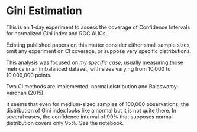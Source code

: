 # Gini Estimation

This is an 1-day experiment to assess the coverage of Confidence Intervals for normalized Gini index and ROC AUCs.

Existing published papers on this matter consider either small sample sizes, omit any experiment on CI coverage, or suppose very specific distributions.

This analysis was focused on *my specific case*, usually measuring those metrics in an imbalanced dataset, with sizes varying from 10,000 to 10,000,000 points.

Two CI methods are implemented: normal distribution and Balaswamy-Vardhan (2015).

It seems that even for medium-sized samples of 100,000 observations, the distribution of Gini index looks like a normal but it is not quite there.
In several cases, the confidence interval of 99% that supposes normal distribution covers only 95%.
See the notebook.

